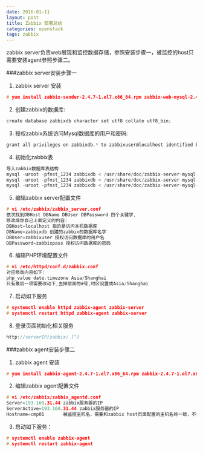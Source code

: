 ```yaml
---
date: 2016-01-11
layout: post
title: Zabbix 部署总结
categories: openstack
tags: zabbix
---
```


zabbix server负责web展现和监控数据存储，参照安装步骤一，被监控的host只需要安装agent参照步骤二。

###zabbix server安装步骤一
1. zabbix server 安装
```c
# yum install zabbix-sender-2.4.7-1.el7.x86_64.rpm zabbix-web-mysql-2.4.7-1.el7.noarch.rpm zabbix-server-2.4.7-1.el7.x86_64.rpm zabbix-2.4.7-1.el7.x86_64.rpm zabbix-get-2.4.7-1.el7.x86_64.rpm zabbix-agent-2.4.7-1.el7.x86_64.rpm zabbix-web-2.4.7-1.el7.noarch.rpm zabbix-server-mysql-2.4.7-1.el7.x86_64.rpm
```

2. 创建zabbix的数据库:
```c
create database zabbixdb character set utf8 collate utf8_bin;
```

3. 授权zabbix系统访问Mysql数据库的用户和密码:
```c
grant all privileges on zabbixdb.* to zabbixuser@localhost identified by 'zabbixpass'
```

4. 初始化zabbix表
```c
导入zabbix数据库表结构
mysql -uroot -pfnst_1234 zabbixdb < /usr/share/doc/zabbix-server-mysql-2.4.7/create/schema.sql
mysql -uroot -pfnst_1234 zabbixdb < /usr/share/doc/zabbix-server-mysql-2.4.7/create/images.sql
mysql -uroot -pfnst_1234 zabbixdb < /usr/share/doc/zabbix-server-mysql-2.4.7/create/data.sql
```

5. 编辑zabbix server配置文件
```c
# vi /etc/zabbix/zabbix_server.conf
依次找到DBHost DBName DBUser DBPassword 四个关键字,
修改成你自己上面定义的内容:
DBHost=localhost 指的是访问本机数据库
DBName=zabbixdb 创建的zabbix的数据库名字
DBUser=zabbixuser 授权访问数据库的用户名
DBPassword=zabbixpass 授权访问数据库的密码
```

6. 编辑PHP环境配置文件
```c
# vi /etc/httpd/conf.d/zabbix.conf
对应修改内容如下:
php_value date.timezone Asia/Shanghai
只有最后一项需要改动下,去掉前面的#号,时区设置成Asia/Shanghai
```

7. 启动如下服务
```c
# systemctl enable httpd zabbix-agent zabbix-server
# systemctl restart httpd zabbix-agent zabbix-server
```

8. 登录页面初始化相关服务
```c
http://serverIP/zabbix/ [^]
```

###zabbix agent安装步骤二
1. zabbix agent 安装
```c
# yum install zabbix-agent-2.4.7-1.el7.x86_64.rpm zabbix-2.4.7-1.el7.x86_64.rpm
```

2. 编辑zabbix agent配置文件
```c
# vi /etc/zabbix/zabbix_agentd.conf
Server=193.160.31.44 zabbix服务器的IP
ServerActive=193.160.31.44 zabbix服务器的IP
Hostname=cmp01 　　　 被监控主机名，需要和zabbix host页面配置的主机名称一致，不然日志中将会报“host {主机名}not found”的错误。
```

3. 启动如下服务：
```c
# systemctl enable zabbix-agent
# systemctl restart zabbix-agent 
```
